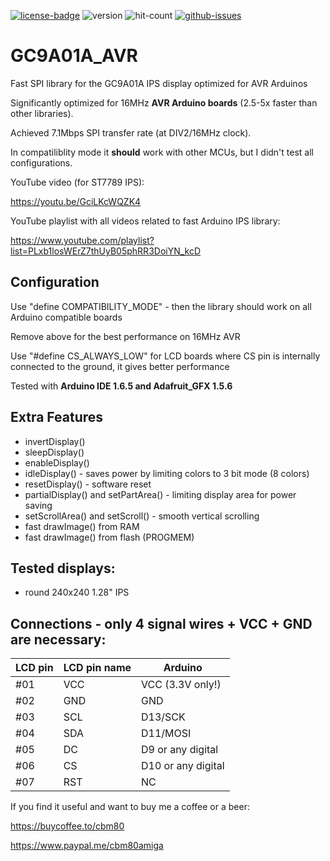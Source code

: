 [![license-badge][]][license] ![version]  ![hit-count] [![github-issues][]][issues]

# GC9A01A_AVR
Fast SPI library for the GC9A01A IPS display optimized for AVR Arduinos

Significantly optimized for 16MHz **AVR Arduino boards** (2.5-5x faster than other libraries).

Achieved 7.1Mbps SPI transfer rate (at DIV2/16MHz clock).

In compatiliblity mode it **should** work with other MCUs, but I didn't test all configurations.

YouTube video (for ST7789 IPS):

https://youtu.be/GciLKcWQZK4

YouTube playlist with all videos related to fast Arduino IPS library:

https://www.youtube.com/playlist?list=PLxb1losWErZ7thUyB05phRR3DoiYN_kcD

## Configuration

Use "define COMPATIBILITY_MODE" - then the library should work on all Arduino compatible boards

Remove above for the best performance on 16MHz AVR

Use "#define CS_ALWAYS_LOW" for LCD boards where CS pin is internally connected to the ground, it gives better performance

Tested with **Arduino IDE 1.6.5 and Adafruit_GFX 1.5.6**

## Extra Features
- invertDisplay()
- sleepDisplay()
- enableDisplay()
- idleDisplay() - saves power by limiting colors to 3 bit mode (8 colors)
- resetDisplay() - software reset
- partialDisplay() and setPartArea() - limiting display area for power saving
- setScrollArea() and setScroll() - smooth vertical scrolling
- fast drawImage() from RAM
- fast drawImage() from flash (PROGMEM)

## Tested displays:
- round 240x240 1.28" IPS

## Connections - only 4 signal wires + VCC + GND are necessary:

|LCD pin|LCD pin name|Arduino|
|--|--|--|
 |#01| VCC |VCC (3.3V only!)|
 |#02| GND| GND|
 |#03| SCL |D13/SCK|
 |#04| SDA|D11/MOSI|
 |#05| DC|D9 or any digital|
 |#06| CS|D10 or any digital|
 |#07| RST | NC|


If you find it useful and want to buy me a coffee or a beer:

https://buycoffee.to/cbm80

https://www.paypal.me/cbm80amiga

[license-badge]: https://img.shields.io/badge/License-GPLv3-blue.svg
[license]:       https://choosealicense.com/licenses/gpl-3.0/
[version]:       https://img.shields.io/badge/Version-1.0.2-green.svg
[hit-count]:     https://hits.seeyoufarm.com/api/count/incr/badge.svg?url=https%3A%2F%2Fgithub.com%2Fcbm80amiga%2FGC9A01A_AVR&count_bg=%2379C83D&title_bg=%23555555&icon=&icon_color=%23E7E7E7&title=hits&edge_flat=false
[github-issues]: https://img.shields.io/github/issues/cbm80amiga/GC9A01A_AVR.svg
[issues]:        https://github.com/cbm80amiga/GC9A01A_AVR/issues/
